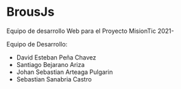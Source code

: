 # BrousJs
Equipo de desarrollo Web para el Proyecto MisionTic 2021-

Equipo de Desarrollo:

- David Esteban Peña Chavez
- Santiago Bejarano Ariza
- Johan Sebastian Arteaga Pulgarin
- Sebastian Sanabria Castro
